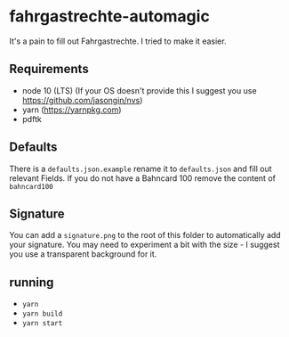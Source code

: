 # fahrgastrechte-automagic

It's a pain to fill out Fahrgastrechte. I tried to make it easier.

## Requirements

- node 10 (LTS) (If your OS doesn't provide this I suggest you use https://github.com/jasongin/nvs)
- yarn (https://yarnpkg.com)
- pdftk

## Defaults

There is a `defaults.json.example` rename it to `defaults.json` and fill out relevant Fields.
If you do not have a Bahncard 100 remove the content of `bahncard100`

## Signature

You can add a `signature.png` to the root of this folder to automatically add your signature.
You may need to experiment a bit with the size - I suggest you use a transparent background for it.

## running

- `yarn`
- `yarn build`
- `yarn start`
